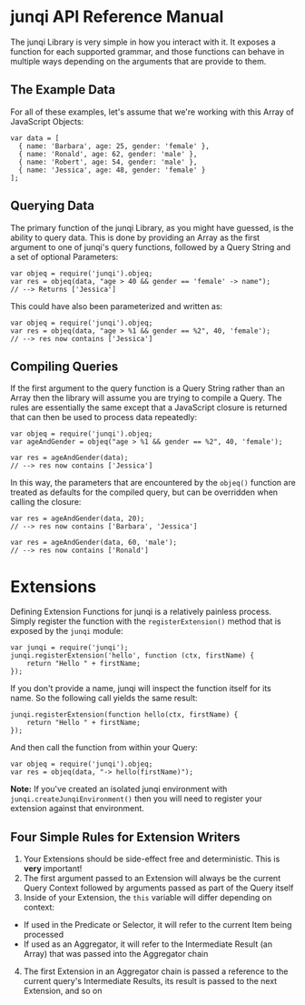 # junqi API Reference Manual
The junqi Library is very simple in how you interact with it.  It exposes a function for each supported grammar, and those functions can behave in multiple ways depending on the arguments that are provide to them.

## The Example Data
For all of these examples, let's assume that we're working with this Array of JavaScript Objects:

    var data = [
      { name: 'Barbara', age: 25, gender: 'female' },
      { name: 'Ronald', age: 62, gender: 'male' },
      { name: 'Robert', age: 54, gender: 'male' },
      { name: 'Jessica', age: 48, gender: 'female' }
    ];

## Querying Data
The primary function of the junqi Library, as you might have guessed, is the ability to query data.  This is done by providing an Array as the first argument to one of junqi's query functions, followed by a Query String and a set of optional Parameters:

    var objeq = require('junqi').objeq;
    var res = objeq(data, "age > 40 && gender == 'female' -> name");
    // --> Returns ['Jessica']

This could have also been parameterized and written as:

    var objeq = require('junqi').objeq;
    var res = objeq(data, "age > %1 && gender == %2", 40, 'female');
    // --> res now contains ['Jessica']

## Compiling Queries
If the first argument to the query function is a Query String rather than an Array then the library will assume you are trying to compile a Query.  The rules are essentially the same except that a JavaScript closure is returned that can then be used to process data repeatedly:

    var objeq = require('junqi').objeq;
    var ageAndGender = objeq("age > %1 && gender == %2", 40, 'female');

    var res = ageAndGender(data);
    // --> res now contains ['Jessica']

In this way, the parameters that are encountered by the `objeq()` function are treated as defaults for the compiled query, but can be overridden when calling the closure:

    var res = ageAndGender(data, 20);
    // --> res now contains ['Barbara', 'Jessica']

    var res = ageAndGender(data, 60, 'male');
    // --> res now contains ['Ronald']

# Extensions
Defining Extension Functions for junqi is a relatively painless process.  Simply register the function with the `registerExtension()` method that is exposed by the `junqi` module:

    var junqi = require('junqi');
    junqi.registerExtension('hello', function (ctx, firstName) {
        return "Hello " + firstName;
    });

If you don't provide a name, junqi will inspect the function itself for its name.  So the following call yields the same result:

    junqi.registerExtension(function hello(ctx, firstName) {
        return "Hello " + firstName;
    });

And then call the function from within your Query:

    var objeq = require('junqi').objeq;
    var res = objeq(data, "-> hello(firstName)");

**Note:** If you've created an isolated junqi environment with `junqi.createJunqiEnvironment()` then you will need to register your extension against that environment.

## Four Simple Rules for Extension Writers
1. Your Extensions should be side-effect free and deterministic.  This is **very** important!
2. The first argument passed to an Extension will always be the current Query Context followed by arguments passed as part of the Query itself
3. Inside of your Extension, the `this` variable will differ depending on context:
  * If used in the Predicate or Selector, it will refer to the current Item being processed
  * If used as an Aggregator, it will refer to the Intermediate Result (an Array) that was passed into the Aggregator chain
4. The first Extension in an Aggregator chain is passed a reference to the current query's Intermediate Results, its result is passed to the next Extension, and so on
